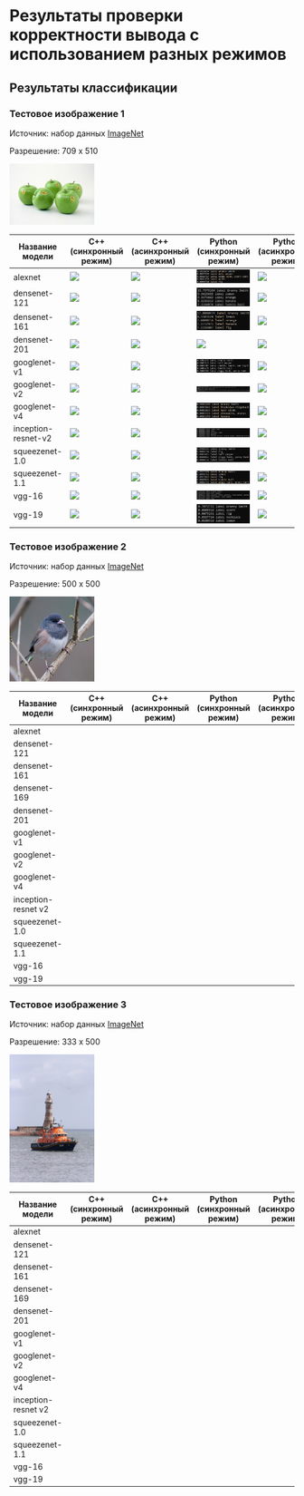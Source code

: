 # Результаты проверки корректности вывода с использованием разных режимов

## Результаты классификации

### Тестовое изображение 1

Источник: набор данных [ImageNet][imagenet]

Разрешение: 709 x 510
﻿

<img src="..\data\ILSVRC2012_val_00000023.JPEG" width="150">


   Название модели   |            C++ (синхронный режим)              |            C++ (асинхронный режим)              |             Python (синхронный режим)             |             Python (асинхронный режим)             |
---------------------|------------------------------------------------|-------------------------------------------------|---------------------------------------------------|----------------------------------------------------|
alexnet              |![](/res/с++/sync/img_1/alexnet.png)            |![](/res/c++/async/img_1/alexnet.png)            |![](res/python/sync/img_1/alexnet.png)            |![](/res/python/async/img_1/alexnet.png)            |
densenet-121         |![](/res/с++/sync/img_1/densenet-121.png)       |![](/res/c++/async/img_1/densenet-121.png)       |![](res/python/sync/img_1/densenet-121.png)       |![](/res/python/async/img_1/densenet-121.png)       |
densenet-161         |![](/res/с++/sync/img_1/densenet-161.png)       |![](/res/c++/async/img_1/densenet-161.png)       |![](res/python/sync/img_1/densenet-161.png)       |![](/res/python/async/img_1/densenet-161.png)       |
densenet-201         |![](/res/с++/sync/img_1/densenet-201.png)       |![](/res/c++/async/img_1/densenet-201.png)       |![](res/python/sync/img_1/densenet-201.png)       |![](/res/python/async/img_1/densenet-201.png)       |
googlenet-v1         |![](/res/с++/sync/img_1/googlenet-v1.png)       |![](/res/c++/async/img_1/googlenet-v1.png)       |![](res/python/sync/img_1/googlenet-v1.png)       |![](/res/python/async/img_1/googlenet-v1.png.png)   |
googlenet-v2         |![](/res/с++/sync/img_1/googlenet-v2.png)       |![](/res/c++/async/img_1/googlenet-v2.png)       |![](res/python/sync/img_1/googlenet-v2.png)       |![](/res/python/async/img_1/googlenet-v2.png.png)   |
googlenet-v4         |![](/res/с++/sync/img_1/googlenet-v4.png)       |![](/res/c++/async/img_1/googlenet-v4.png)       |![](res/python/sync/img_1/googlenet-v4.png)       |![](/res/python/async/img_1/googlenet-v4.png.png)   |
inception-resnet-v2  |![](/res/с++/sync/img_1/inception-resnet-v2.png)|![](/res/c++/async/img_1/inception-resnet-v2.png)|![](res/python/sync/img_1/inception-resnet-v2.png)|![](/res/python/async/img_1/inception-resnet-v2.png)|
squeezenet-1.0       |![](/res/с++/sync/img_1/squeezenet-1.0.png)     |![](/res/c++/async/img_1/squeezenet-1.0.png)     |![](res/python/sync/img_1/squeezenet-1.0.png)     |![](/res/python/async/img_1/squeezenet-1.0.png)     |
squeezenet-1.1       |![](/res/с++/sync/img_1/squeezenet-1.1.png)     |![](/res/c++/async/img_1/squeezenet-1.1.png)     |![](res/python/sync/img_1/squeezenet-1.1.png)     |![](/res/python/async/img_1/squeezenet-1.1.png)     |
vgg-16               |![](/res/с++/sync/img_1/vgg-16.png)             |![](/res/c++/async/img_1/vgg-16.png)             |![](res/python/sync/img_1/vgg-16.png)             |![](/res/python/async/img_1/vgg-16.png)             |
vgg-19               |![](/res/с++/sync/img_1/vgg-19.png)             |![](/res/c++/async/img_1/vgg-19.png)             |![](res/python/sync/img_1/vgg-19.png)             |![](/res/python/async/img_1/vgg-19.png)             |
 
### Тестовое изображение 2

Источник: набор данных [ImageNet][imagenet]

Разрешение: 500 x 500
﻿

<img src="..\data\ILSVRC2012_val_00000247.JPEG" width="150">

   Название модели   |   C++ (синхронный режим)  |  C++ (асинхронный режим)  |   Python (синхронный режим)  |  Python (асинхронный режим)|
---------------------|---------------------------|---------------------------|------------------------------|----------------------------|
alexnet              |                           |                           |                              |                            |
densenet-121         |                           |                           |                              |                            |
densenet-161         |                           |                           |                              |                            |
densenet-169         |                           |                           |                              |                            |
densenet-201         |                           |                           |                              |                            |
googlenet-v1         |                           |                           |                              |                            |
googlenet-v2         |                           |                           |                              |                            |
googlenet-v4         |                           |                           |                              |                            |
inception-resnet v2  |                           |                           |                              |                            |
squeezenet-1.0       |                           |                           |                              |                            |
squeezenet-1.1       |                           |                           |                              |                            |
vgg-16               |                           |                           |                              |                            |
vgg-19               |                           |                           |                              |                            |

### Тестовое изображение 3

Источник: набор данных [ImageNet][imagenet]

Разрешение: 333 x 500
﻿

<img src="..\data\ILSVRC2012_val_00018592.JPEG" width="150">

   Название модели   |   C++ (синхронный режим)  |  C++ (асинхронный режим)  |   Python (синхронный режим)  |  Python (асинхронный режим)|
---------------------|---------------------------|---------------------------|------------------------------|----------------------------|
alexnet              |                           |                           |                              |                            |
densenet-121         |                           |                           |                              |                            |
densenet-161         |                           |                           |                              |                            |
densenet-169         |                           |                           |                              |                            |
densenet-201         |                           |                           |                              |                            |
googlenet-v1         |                           |                           |                              |                            |
googlenet-v2         |                           |                           |                              |                            |
googlenet-v4         |                           |                           |                              |                            |
inception-resnet v2  |                           |                           |                              |                            |
squeezenet-1.0       |                           |                           |                              |                            |
squeezenet-1.1       |                           |                           |                              |                            |
vgg-16               |                           |                           |                              |                            |
vgg-19               |                           |                           |                              |                            |


<!-- LINKS -->
[imagenet]: http://www.image-net.org